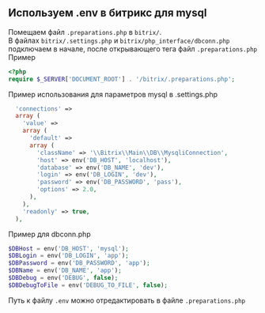 ## Используем .env в битрикс для mysql

Помещаем файл `.preparations.php` в `bitrix/`.  
В файлах `bitrix/.settings.php` и `bitrix/php_interface/dbconn.php` подключаем в начале, после открывающего тега файл `.preparations.php`  
Пример  

```php
<?php
require $_SERVER['DOCUMENT_ROOT'] . '/bitrix/.preparations.php';

```

Пример использования для параметров mysql в .settings.php  

```php
  'connections' => 
  array (
    'value' => 
    array (
      'default' => 
      array (
        'className' => '\\Bitrix\\Main\\DB\\MysqliConnection',
        'host' => env('DB_HOST', 'localhost'),
        'database' => env('DB_NAME', 'dev'),
        'login' => env('DB_LOGIN', 'dev'),
        'password' => env('DB_PASSWORD', 'pass'),
        'options' => 2.0,
      ),
    ),
    'readonly' => true,
  ),

```

Пример для dbconn.php

```php
$DBHost = env('DB_HOST', 'mysql');
$DBLogin = env('DB_LOGIN', 'app');
$DBPassword = env('DB_PASSWORD', 'app');
$DBName = env('DB_NAME', 'app');
$DBDebug = env('DEBUG', false);
$DBDebugToFile = env('DEBUG_TO_FILE', false);

```

Путь к файлу `.env` можно отредактировать в файле `.preparations.php`
